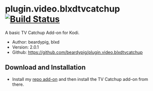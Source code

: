 # plugin.video.blxdtvcatchup [![Build Status](https://travis-ci.org/beardypig/plugin.video.blxdtvcatchup.svg?branch=master)](https://travis-ci.org/beardypig/plugin.video.blxdtvcatchup)
A basic TV Catchup Add-on for Kodi.

- Author: beardypig, blxd
- Version: 2.0.1
- Github: https://github.com/beardypig/plugin.video.blxdtvcatchup

## Download and Installation

- Install my [repo add-on](https://github.com/beardypig/repository.beardypig.plugins/releases/latest) and then install the TV Catchup add-on from there.  
